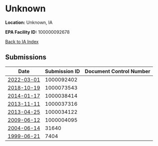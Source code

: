 # Unknown

**Location:** Unknown, IA

**EPA Facility ID:** 100000092678

[Back to IA Index](../../index.md)

## Submissions

| Date | Submission ID | Document Control Number |
|------|--------------|-------------------------|
| [2022-03-01](submissions/1000092402.md) | 1000092402 |  |
| [2018-10-19](submissions/1000073543.md) | 1000073543 |  |
| [2014-01-17](submissions/1000038414.md) | 1000038414 |  |
| [2013-11-11](submissions/1000037316.md) | 1000037316 |  |
| [2013-04-25](submissions/1000034122.md) | 1000034122 |  |
| [2009-06-12](submissions/1000004095.md) | 1000004095 |  |
| [2004-06-14](submissions/31640.md) | 31640 |  |
| [1999-06-21](submissions/7404.md) | 7404 |  |
